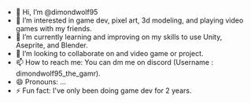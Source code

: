 - 👋 Hi, I’m @dimondwolf95
- 👀 I’m interested in game dev, pixel art, 3d modeling, and playing video games with my friends.
- 🌱 I’m currently learning and improving on my skills to use Unity, Aseprite, and Blender.
- 💞️ I’m looking to collaborate on and video game or project.
- 📫 How to reach me: You can dm me on discord (Username : dimondwolf95_the_gamr).
- 😄 Pronouns: ...
- ⚡ Fun fact: I've only been doing game dev for 2 years.

<!---
dimondwolf95/dimondwolf95 is a ✨ special ✨ repository because its `README.md` (this file) appears on your GitHub profile.
You can click the Preview link to take a look at your changes.
--->
